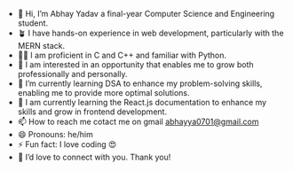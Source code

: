 - 👋 Hi, I’m Abhay Yadav a final-year Computer Science and Engineering student.
- 🪴 I have hands-on experience in web development, particularly with the MERN stack.
- 👨‍💻  I am proficient in C and C++ and familiar with Python.
- 👀 I am interested in an opportunity that enables me to grow both professionally and personally.
- 🌱 I’m currently learning DSA to enhance my problem-solving skills, enabling me to provide more optimal solutions.
- 🌱 I am currently learning the React.js documentation to enhance my skills and grow in frontend development.
- 📫 How to reach me cotact me on gmail abhayya0701@gmail.com
- 😄 Pronouns: he/him 
- ⚡ Fun fact: I love coding 😍
- 🤖 I’d love to connect with you. Thank you!

<!---
abhaystd/abhaystd is a ✨ special ✨ repository because its `README.md` (this file) appears on your GitHub profile.
You can click the Preview link to take a look at your changes.
--->
